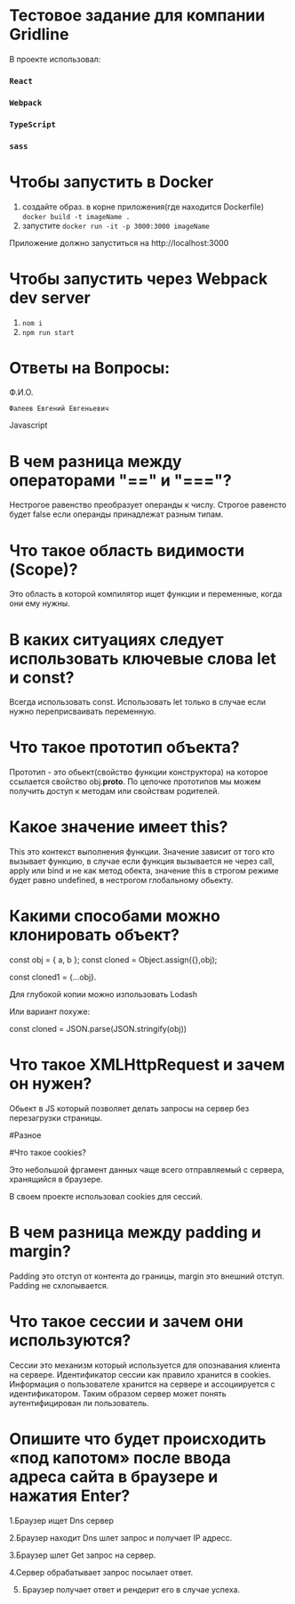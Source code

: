 # Тестовое задание для компании Gridline

В проекте использовал:
### `React`
### `Webpack`
### `TypeScript`
### `sass`


# Чтобы запустить в Docker 
1) создайте образ.  в корне приложения(где находится Dockerfile)
`docker build -t imageName .`
2) запустите  `docker run -it -p 3000:3000 imageName`

Приложение должно запуститься на http://localhost:3000 

# Чтобы запустить через Webpack dev server
1) `nom i`
2) `npm run start`

# Ответы на Вопросы: 

Ф.И.О. 

`Фалеев Евгений Евгеньевич `

Javascript 

# В чем разница между операторами "==" и "==="? 

Нестрогое равенство преобразует операнды к числу. Строгое равенсто будет false если операнды принадлежат разным типам. 

# Что такое область видимости (Scope)? 

Это область в которой компилятор ищет функции и переменные, когда они ему нужны. 

# В каких ситуациях следует использовать ключевые слова let и const? 

Всегда использовать const. Использовать let только в случае если нужно переприсваивать переменную. 

# Что такое прототип объекта? 

Прототип - это обьект(свойство функции конструктора) на которое ссылается свойство obj.__proto__.  По цепочке прототипов мы можем получить доступ к методам или свойствам родителей. 

# Какое значение имеет this? 

This это контекст выполнения функции. Значение зависит от того кто вызывает функцию, в случае если функция вызывается не через call, apply или bind и не как метод обекта, значение this в строгом режиме будет равно undefined, в нестрогом глобальному обьекту. 

# Какими способами можно клонировать объект? 

const obj = { a, b }; const cloned = Object.assign({},obj); 

const cloned1 = {...obj}. 

Для глубокой копии можно изпользовать Lodash 

 

Или вариант похуже:  

const cloned = JSON.parse(JSON.stringify(obj))  

 

# Что такое XMLHttpRequest и зачем он нужен? 

Обьект в JS который позволяет делать запросы на сервер без перезагрузки страницы. 

#Разное 

#Что такое cookies? 

Это небольшой фргамент данных чаще всего отправляемый с сервера, хранящийся в браузере.  

В своем проекте использовал cookies для сессий. 

# В чем разница между padding и margin? 

Padding это отступ от контента до границы, margin это внешний отступ. Padding не схлопывается. 

# Что такое сессии и зачем они используются? 

Сессии это механизм который используется для опознавания клиента на сервере. Идентификатор сессии как правило хранится в cookies. Информация о пользователе хранится на сервере и ассоциируется с идентификатором. Таким образом сервер может понять аутентифицирован ли пользователь. 

# Опишите что будет происходить «под капотом» после ввода адреса сайта в браузере и нажатия Enter? 

1.Браузер ищет Dns сервер 

2.Браузер находит Dns шлет запрос и получает IP адресс. 

3.Браузер шлет Get запрос на сервер. 

4.Сервер обрабатывает запрос посылает ответ. 

5. Браузер получает ответ и рендерит его в случае успеха. 



